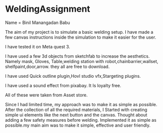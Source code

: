 # WeldingAssignment

Name = Binil Manangadan Babu

The aim of my project is to simulate a basic welding setup. I have made a few canvas instructions inside the simulation to make it easier for the user.

I have tested it on Meta quest 3.

I have used a few 3d objects from sketchfab to increase the aesthetics. Namely mask, Gloves, Table,welding station with robot,chainbarrier,wallset, shelfpaint,door,arrow. they all are free to download. 

I have used Quick outline plugin,Hovl studio vfx,Stargeting plugins.

I have used a sound effect from pixabay. It Is loyalty free.

All of these were taken from Asset store.


Since I had limited time, my approach was to make it as simple as possible. After the collection of all the required materials, I Started with creating simple ui elements like the next button and the canvas. Thought about adding a few safety measures before welding. Implemented  it as simple as possible.my main aim was to make it simple, effective and user friendly.
